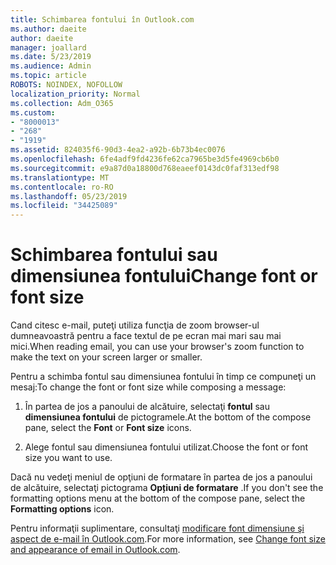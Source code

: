 ```yaml
---
title: Schimbarea fontului în Outlook.com
ms.author: daeite
author: daeite
manager: joallard
ms.date: 5/23/2019
ms.audience: Admin
ms.topic: article
ROBOTS: NOINDEX, NOFOLLOW
localization_priority: Normal
ms.collection: Adm_O365
ms.custom:
- "8000013"
- "268"
- "1919"
ms.assetid: 824035f6-90d3-4ea2-a92b-6b73b4ec0076
ms.openlocfilehash: 6fe4adf9fd4236fe62ca7965be3d5fe4969cb6b0
ms.sourcegitcommit: e9a87d0a18800d768eaeef0143dc0faf313edf98
ms.translationtype: MT
ms.contentlocale: ro-RO
ms.lasthandoff: 05/23/2019
ms.locfileid: "34425089"
---
```

# <a name="change-font-or-font-size"></a><span data-ttu-id="28f0e-102">Schimbarea fontului sau dimensiunea fontului</span><span class="sxs-lookup"><span data-stu-id="28f0e-102">Change font or font size</span></span>

<span data-ttu-id="28f0e-103">Cand citesc e-mail, puteţi utiliza funcţia de zoom browser-ul dumneavoastră pentru a face textul de pe ecran mai mari sau mai mici.</span><span class="sxs-lookup"><span data-stu-id="28f0e-103">When reading email, you can use your browser's zoom function to make the text on your screen larger or smaller.</span></span>
  
<span data-ttu-id="28f0e-104">Pentru a schimba fontul sau dimensiunea fontului în timp ce compuneţi un mesaj:</span><span class="sxs-lookup"><span data-stu-id="28f0e-104">To change the font or font size while composing a message:</span></span>
  
1. <span data-ttu-id="28f0e-105">În partea de jos a panoului de alcătuire, selectaţi **fontul** sau **dimensiunea fontului** de pictogramele.</span><span class="sxs-lookup"><span data-stu-id="28f0e-105">At the bottom of the compose pane, select the **Font** or **Font size** icons.</span></span>

2. <span data-ttu-id="28f0e-106">Alege fontul sau dimensiunea fontului utilizat.</span><span class="sxs-lookup"><span data-stu-id="28f0e-106">Choose the font or font size you want to use.</span></span>

<span data-ttu-id="28f0e-107">Dacă nu vedeţi meniul de opţiuni de formatare în partea de jos a panoului de alcătuire, selectaţi pictograma **Opțiuni de formatare** .</span><span class="sxs-lookup"><span data-stu-id="28f0e-107">If you don't see the formatting options menu at the bottom of the compose pane, select the **Formatting options** icon.</span></span>
  
<span data-ttu-id="28f0e-108">Pentru informaţii suplimentare, consultaţi [modificare font dimensiune şi aspect de e-mail în Outlook.com](https://go.microsoft.com/fwlink/p/?linkid=873130).</span><span class="sxs-lookup"><span data-stu-id="28f0e-108">For more information, see [Change font size and appearance of email in Outlook.com](https://go.microsoft.com/fwlink/p/?linkid=873130).</span></span>